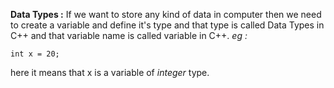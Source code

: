 **Data Types :** If we want to store any kind of data in computer then we need to create a variable and define it's type and that type is called Data Types in C++ and that variable name is called variable in C++.
*eg :* 
```
int x = 20;
```
here it means that x is a variable of *integer* type.